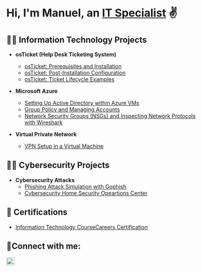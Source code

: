 <h1>Hi, I'm Manuel, an <a href="https://www.linkedin.com/in/mgcordovajr/">IT Specialist</a> ✌️</h1>

<h2>👨‍💻 Information Technology Projects</h2>

- <b>osTicket (Help Desk Ticketing System)</b>
  - [osTicket: Prerequisites and Installation](https://github.com/mgcordova/osticket-prereqs)
  - [osTicket: Post-Installation Configuration](https://github.com/mgcordova/post-install-config)
  - [osTicket: Ticket Lifecycle Examples](https://github.com/mgcordova/ticket-lifecycle)
- <b>Microsoft Azure</b>
  - [Setting Up Active Directory within Azure VMs](https://github.com/mgcordova/configure-ad)
  - [Group Policy and Managing Accounts](https://github.com/mgcordova/group-policy) 
  - [Network Security Groups (NSGs) and Inspecting Network Protocols with Wireshark](https://github.com/mgcordova/azure-network-protocols)

- <b>Virtual Private Network</b>
  - [VPN Setup in a Virtual Machine](https://github.com/mgcordova/setting-up-a-vpn)

<h2>👨‍💻 Cybersecurity Projects</h2>

- <b>Cybersecurity Attacks</b>
  - [Phishing Attack Simulation with Gophish](https://github.com/mgcordova/gophish)
  - [Cybersecurity Home Security Opeartions Center](https://github.com/mgcordova/homesoc)


<h2>📄 Certifications</h2>

  - [Information Technology CourseCareers Certification](https://imgur.com/a/hhHjE0j)

<h2>🤳Connect with me:</h2>

[<img align="left" alt="Manuel | LinkedIn" width="22px" src="https://cdn.jsdelivr.net/npm/simple-icons@v3/icons/linkedin.svg" />][linkedin]

[linkedin]: https://www.linkedin.com/in/mgcordovajr/
